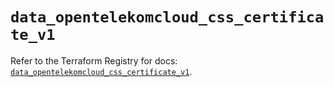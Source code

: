 # `data_opentelekomcloud_css_certificate_v1`

Refer to the Terraform Registry for docs: [`data_opentelekomcloud_css_certificate_v1`](https://registry.terraform.io/providers/opentelekomcloud/opentelekomcloud/1.36.45/docs/data-sources/css_certificate_v1).
